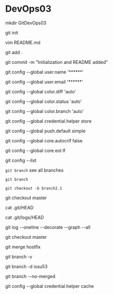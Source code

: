 # DevOps03
mkdir GitDevOps03

git init

vim README.md

git add .

git commit -m "Initialization and README added"

git config --global user.name '******'

git config --global user.email '******'

git config --global color.diff 'auto'

git config --global color.status 'auto'

git config --global color.branch 'auto'

git config --global credential.helper store

git config --global push.default simple

git config --global core.autocrlf false

git config --global core.eol lf

git config --list

`git branch` see all branches

`git branch`

`git checkout -b branch2.1`

git checkout master

cat .git/HEAD

cat .git/logs/HEAD

git log --oneline --decorate --graph --all

git checkout master

git merge hostfix

git branch -v

git branch -d issu53

git branch --no-merged

git config --global credential.helper cache

